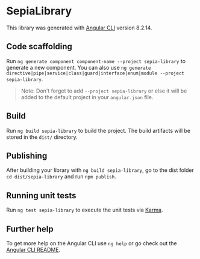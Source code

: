 # SepiaLibrary

This library was generated with [Angular CLI](https://github.com/angular/angular-cli) version 8.2.14.

## Code scaffolding

Run `ng generate component component-name --project sepia-library` to generate a new component. You can also
use `ng generate directive|pipe|service|class|guard|interface|enum|module --project sepia-library`.
> Note: Don't forget to add `--project sepia-library` or else it will be added to the default project in your `angular.json` file.

## Build

Run `ng build sepia-library` to build the project. The build artifacts will be stored in the `dist/` directory.

## Publishing

After building your library with `ng build sepia-library`, go to the dist folder `cd dist/sepia-library` and
run `npm publish`.

## Running unit tests

Run `ng test sepia-library` to execute the unit tests via [Karma](https://karma-runner.github.io).

## Further help

To get more help on the Angular CLI use `ng help` or go check out
the [Angular CLI README](https://github.com/angular/angular-cli/blob/master/README.md).
